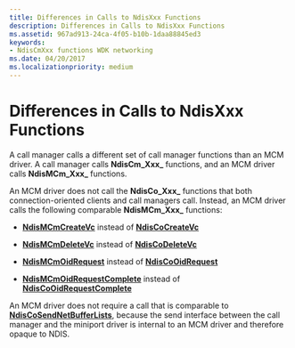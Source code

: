 ```yaml
---
title: Differences in Calls to NdisXxx Functions
description: Differences in Calls to NdisXxx Functions
ms.assetid: 967ad913-24ca-4f05-b10b-1daa88845ed3
keywords:
- NdisCmXxx functions WDK networking
ms.date: 04/20/2017
ms.localizationpriority: medium
---
```


# Differences in Calls to NdisXxx Functions





A call manager calls a different set of call manager functions than an MCM driver. A call manager calls **NdisCm_Xxx_** functions, and an MCM driver calls **NdisMCm_Xxx_** functions.

An MCM driver does not call the **NdisCo_Xxx_** functions that both connection-oriented clients and call managers call. Instead, an MCM driver calls the following comparable **NdisMCm_Xxx_** functions:

-   [**NdisMCmCreateVc**](https://docs.microsoft.com/windows-hardware/drivers/ddi/ndis/nf-ndis-ndismcmcreatevc) instead of [**NdisCoCreateVc**](https://docs.microsoft.com/windows-hardware/drivers/ddi/ndis/nf-ndis-ndiscocreatevc)

-   [**NdisMCmDeleteVc**](https://docs.microsoft.com/windows-hardware/drivers/ddi/ndis/nf-ndis-ndismcmdeletevc) instead of [**NdisCoDeleteVc**](https://docs.microsoft.com/windows-hardware/drivers/ddi/ndis/nf-ndis-ndiscodeletevc)

-   [**NdisMCmOidRequest**](https://docs.microsoft.com/windows-hardware/drivers/ddi/ndis/nf-ndis-ndismcmoidrequest) instead of [**NdisCoOidRequest**](https://docs.microsoft.com/windows-hardware/drivers/ddi/ndis/nf-ndis-ndiscooidrequest)

-   [**NdisMCmOidRequestComplete**](https://docs.microsoft.com/windows-hardware/drivers/ddi/ndis/nf-ndis-ndismcmoidrequestcomplete) instead of [**NdisCoOidRequestComplete**](https://docs.microsoft.com/windows-hardware/drivers/ddi/ndis/nf-ndis-ndiscooidrequestcomplete)

An MCM driver does not require a call that is comparable to [**NdisCoSendNetBufferLists**](https://docs.microsoft.com/windows-hardware/drivers/ddi/ndis/nf-ndis-ndiscosendnetbufferlists), because the send interface between the call manager and the miniport driver is internal to an MCM driver and therefore opaque to NDIS.

 

 





